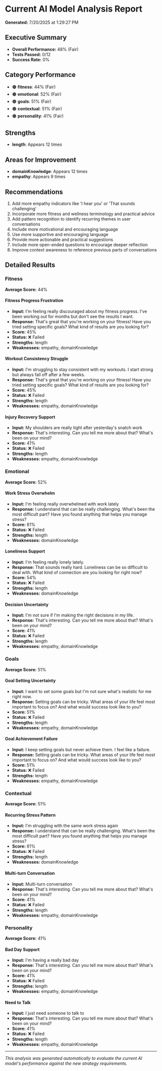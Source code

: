 # Current AI Model Analysis Report

**Generated:** 7/20/2025 at 1:29:27 PM

## Executive Summary

- **Overall Performance:** 48% (Fair)
- **Tests Passed:** 0/12
- **Success Rate:** 0%

## Category Performance

- 🟠 **fitness**: 44% (Fair)
- 🟠 **emotional**: 52% (Fair)
- 🟠 **goals**: 51% (Fair)
- 🟠 **contextual**: 51% (Fair)
- 🟠 **personality**: 41% (Fair)

## Strengths

- **length**: Appears 12 times

## Areas for Improvement

- **domainKnowledge**: Appears 12 times
- **empathy**: Appears 9 times

## Recommendations

1. Add more empathy indicators like 'I hear you' or 'That sounds challenging'
2. Incorporate more fitness and wellness terminology and practical advice
3. Add pattern recognition to identify recurring themes in user conversations
4. Include more motivational and encouraging language
5. Use more supportive and encouraging language
6. Provide more actionable and practical suggestions
7. Include more open-ended questions to encourage deeper reflection
8. Improve context awareness to reference previous parts of conversations

## Detailed Results


### Fitness

**Average Score:** 44%


#### Fitness Progress Frustration
- **Input:** I'm feeling really discouraged about my fitness progress. I've been working out for months but don't see the results I want.
- **Response:** That's great that you're working on your fitness! Have you tried setting specific goals? What kind of results are you looking for?
- **Score:** 45%
- **Status:** ❌ Failed
- **Strengths:** length
- **Weaknesses:** empathy, domainKnowledge


#### Workout Consistency Struggle
- **Input:** I'm struggling to stay consistent with my workouts. I start strong but always fall off after a few weeks.
- **Response:** That's great that you're working on your fitness! Have you tried setting specific goals? What kind of results are you looking for?
- **Score:** 45%
- **Status:** ❌ Failed
- **Strengths:** length
- **Weaknesses:** empathy, domainKnowledge


#### Injury Recovery Support
- **Input:** My shoulders are really tight after yesterday's snatch work
- **Response:** That's interesting. Can you tell me more about that? What's been on your mind?
- **Score:** 41%
- **Status:** ❌ Failed
- **Strengths:** length
- **Weaknesses:** empathy, domainKnowledge



### Emotional

**Average Score:** 52%


#### Work Stress Overwhelm
- **Input:** I'm feeling really overwhelmed with work lately
- **Response:** I understand that can be really challenging. What's been the most difficult part? Have you found anything that helps you manage stress?
- **Score:** 61%
- **Status:** ❌ Failed
- **Strengths:** length
- **Weaknesses:** domainKnowledge


#### Loneliness Support
- **Input:** I'm feeling really lonely lately.
- **Response:** That sounds really hard. Loneliness can be so difficult to deal with. What kind of connection are you looking for right now?
- **Score:** 54%
- **Status:** ❌ Failed
- **Strengths:** length
- **Weaknesses:** domainKnowledge


#### Decision Uncertainty
- **Input:** I'm not sure if I'm making the right decisions in my life.
- **Response:** That's interesting. Can you tell me more about that? What's been on your mind?
- **Score:** 41%
- **Status:** ❌ Failed
- **Strengths:** length
- **Weaknesses:** empathy, domainKnowledge



### Goals

**Average Score:** 51%


#### Goal Setting Uncertainty
- **Input:** I want to set some goals but I'm not sure what's realistic for me right now.
- **Response:** Setting goals can be tricky. What areas of your life feel most important to focus on? And what would success look like to you?
- **Score:** 51%
- **Status:** ❌ Failed
- **Strengths:** length
- **Weaknesses:** empathy, domainKnowledge


#### Goal Achievement Failure
- **Input:** I keep setting goals but never achieve them. I feel like a failure.
- **Response:** Setting goals can be tricky. What areas of your life feel most important to focus on? And what would success look like to you?
- **Score:** 51%
- **Status:** ❌ Failed
- **Strengths:** length
- **Weaknesses:** empathy, domainKnowledge



### Contextual

**Average Score:** 51%


#### Recurring Stress Pattern
- **Input:** I'm struggling with the same work stress again
- **Response:** I understand that can be really challenging. What's been the most difficult part? Have you found anything that helps you manage stress?
- **Score:** 61%
- **Status:** ❌ Failed
- **Strengths:** length
- **Weaknesses:** domainKnowledge


#### Multi-turn Conversation
- **Input:** Multi-turn conversation
- **Response:** That's interesting. Can you tell me more about that? What's been on your mind?
- **Score:** 41%
- **Status:** ❌ Failed
- **Strengths:** length
- **Weaknesses:** empathy, domainKnowledge



### Personality

**Average Score:** 41%


#### Bad Day Support
- **Input:** I'm having a really bad day
- **Response:** That's interesting. Can you tell me more about that? What's been on your mind?
- **Score:** 41%
- **Status:** ❌ Failed
- **Strengths:** length
- **Weaknesses:** empathy, domainKnowledge


#### Need to Talk
- **Input:** I just need someone to talk to
- **Response:** That's interesting. Can you tell me more about that? What's been on your mind?
- **Score:** 41%
- **Status:** ❌ Failed
- **Strengths:** length
- **Weaknesses:** empathy, domainKnowledge



---

*This analysis was generated automatically to evaluate the current AI model's performance against the new strategy requirements.*
